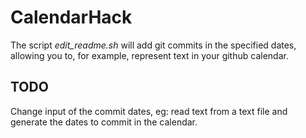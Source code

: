 # CalendarHack
The script *edit_readme.sh* will add git commits in the specified dates, allowing you to, for example, represent text in your github calendar.

## TODO
Change input of the commit dates, eg: read text from a text file and generate the dates to commit in the calendar.
